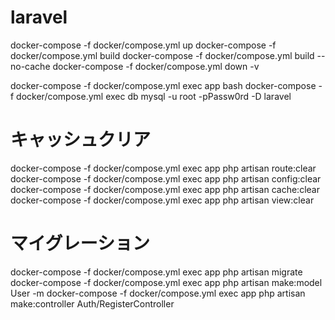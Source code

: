 # laravel
docker-compose -f docker/compose.yml up
docker-compose -f docker/compose.yml build
docker-compose -f docker/compose.yml build --no-cache
docker-compose -f docker/compose.yml down -v

docker-compose -f docker/compose.yml exec app bash
docker-compose -f docker/compose.yml exec db mysql -u root -pPassw0rd -D laravel

# キャッシュクリア
docker-compose -f docker/compose.yml exec app php artisan route:clear
docker-compose -f docker/compose.yml exec app php artisan config:clear
docker-compose -f docker/compose.yml exec app php artisan cache:clear
docker-compose -f docker/compose.yml exec app php artisan view:clear

# マイグレーション
docker-compose -f docker/compose.yml exec app php artisan migrate
docker-compose -f docker/compose.yml exec app php artisan make:model User -m
docker-compose -f docker/compose.yml exec app php artisan make:controller Auth/RegisterController
